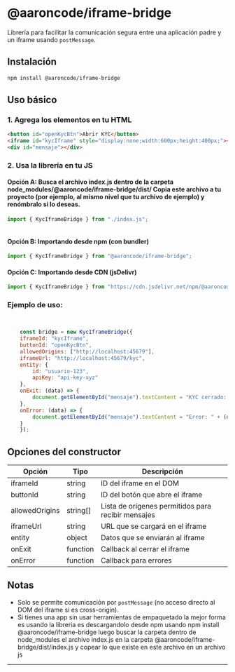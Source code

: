 # @aaroncode/iframe-bridge

Librería para facilitar la comunicación segura entre una aplicación padre y un iframe usando `postMessage`.

## Instalación

```bash
npm install @aaroncode/iframe-bridge
```

## Uso básico

### 1. Agrega los elementos en tu HTML

```html
<button id="openKycBtn">Abrir KYC</button>
<iframe id="kycIframe" style="display:none;width:600px;height:400px;"></iframe>
<div id="mensaje"></div>
```

### 2. Usa la librería en tu JS

#### Opción A: Busca el archivo index.js dentro de la carpeta node_modules/@aaroncode/iframe-bridge/dist/ Copia este archivo a tu proyecto (por ejemplo, al mismo nivel que tu archivo de ejemplo) y renómbralo si lo deseas.

```js
import { KycIframeBridge } from "./index.js";



```

#### Opción B: Importando desde npm (con bundler)

```js
import { KycIframeBridge } from "@aaroncode/iframe-bridge";
```

#### Opción C: Importando desde CDN (jsDelivr)

```js
import { KycIframeBridge } from "https://cdn.jsdelivr.net/npm/@aaroncode/iframe-bridge/+esm";

```
### Ejemplo de uso:

```js

    
    const bridge = new KycIframeBridge({
    iframeId: "kycIframe",
    buttonId: "openKycBtn",
    allowedOrigins: ["http://localhost:45679"],
    iframeUrl: "http://localhost:45679/kyc",
    entity: {
        id: "usuario-123",
        apiKey: "api-key-xyz"
    },
    onExit: (data) => {
        document.getElementById("mensaje").textContent = "KYC cerrado: " + (data?.message || "");
    },
    onError: (data) => {
        document.getElementById("mensaje").textContent = "Error: " + (data?.message || "");
    }
    });
```

## Opciones del constructor

| Opción         | Tipo     | Descripción                                        |
| -------------- | -------- | -------------------------------------------------- |
| iframeId       | string   | ID del iframe en el DOM                            |
| buttonId       | string   | ID del botón que abre el iframe                    |
| allowedOrigins | string[] | Lista de orígenes permitidos para recibir mensajes |
| iframeUrl      | string   | URL que se cargará en el iframe                    |
| entity         | object   | Datos que se enviarán al iframe                    |
| onExit         | function | Callback al cerrar el iframe                       |
| onError        | function | Callback para errores                              |

## Notas

- Solo se permite comunicación por `postMessage` (no acceso directo al DOM del iframe si es cross-origin).
- Si tienes una app sin usar herramientas de empaquetado la mejor forma es usando  la libreria es descargandolo desde npm usando npm install @aaroncode/iframe-bridge luego buscar la carpeta dentro de node_modules el archivo index.js en la carpeta @aaroncode/iframe-bridge/dist/index.js y copear lo que existe en este archivo en un archivo js

---